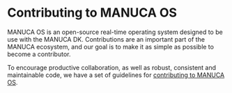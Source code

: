 # Contributing to MANUCA OS

MANUCA OS is an open-source real-time operating system designed to be use with the MANUCA DK. Contributions are an important part of the MANUCA ecosystem, and our goal is to make it as simple as possible to become a contributor.

To encourage productive collaboration, as well as robust, consistent and maintainable code, we have a set of guidelines for [contributing to MANUCA OS](https://siot.gov.sg/tech-stack/manuca/manuca-os-contribution/).
